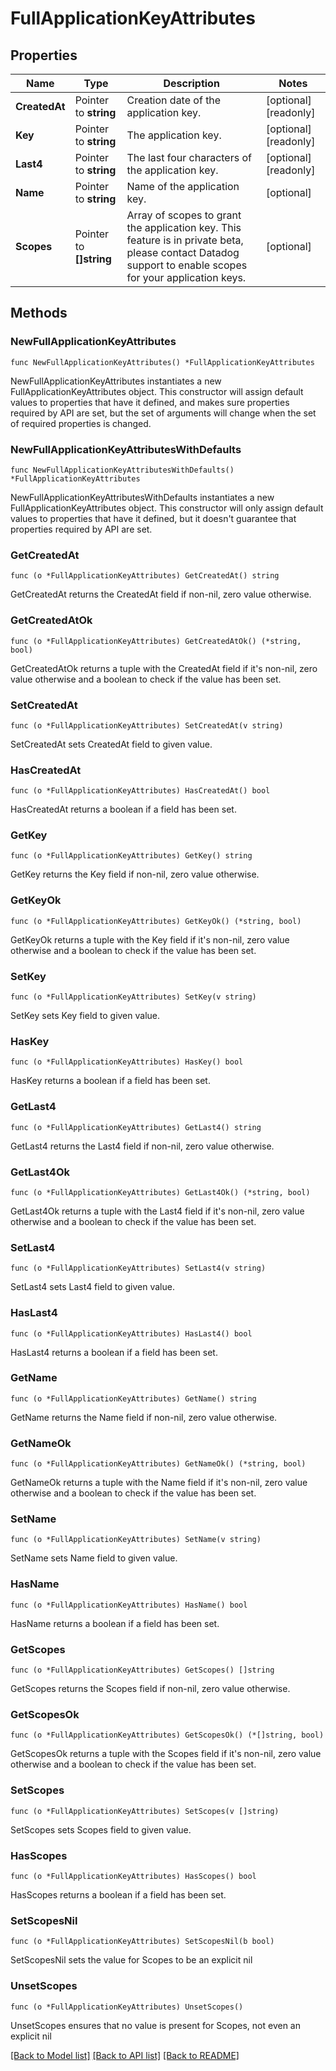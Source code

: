 # FullApplicationKeyAttributes

## Properties

| Name          | Type                    | Description                                                                                                                                               | Notes                 |
| ------------- | ----------------------- | --------------------------------------------------------------------------------------------------------------------------------------------------------- | --------------------- |
| **CreatedAt** | Pointer to **string**   | Creation date of the application key.                                                                                                                     | [optional] [readonly] |
| **Key**       | Pointer to **string**   | The application key.                                                                                                                                      | [optional] [readonly] |
| **Last4**     | Pointer to **string**   | The last four characters of the application key.                                                                                                          | [optional] [readonly] |
| **Name**      | Pointer to **string**   | Name of the application key.                                                                                                                              | [optional]            |
| **Scopes**    | Pointer to **[]string** | Array of scopes to grant the application key. This feature is in private beta, please contact Datadog support to enable scopes for your application keys. | [optional]            |

## Methods

### NewFullApplicationKeyAttributes

`func NewFullApplicationKeyAttributes() *FullApplicationKeyAttributes`

NewFullApplicationKeyAttributes instantiates a new FullApplicationKeyAttributes object.
This constructor will assign default values to properties that have it defined,
and makes sure properties required by API are set, but the set of arguments
will change when the set of required properties is changed.

### NewFullApplicationKeyAttributesWithDefaults

`func NewFullApplicationKeyAttributesWithDefaults() *FullApplicationKeyAttributes`

NewFullApplicationKeyAttributesWithDefaults instantiates a new FullApplicationKeyAttributes object.
This constructor will only assign default values to properties that have it defined,
but it doesn't guarantee that properties required by API are set.

### GetCreatedAt

`func (o *FullApplicationKeyAttributes) GetCreatedAt() string`

GetCreatedAt returns the CreatedAt field if non-nil, zero value otherwise.

### GetCreatedAtOk

`func (o *FullApplicationKeyAttributes) GetCreatedAtOk() (*string, bool)`

GetCreatedAtOk returns a tuple with the CreatedAt field if it's non-nil, zero value otherwise
and a boolean to check if the value has been set.

### SetCreatedAt

`func (o *FullApplicationKeyAttributes) SetCreatedAt(v string)`

SetCreatedAt sets CreatedAt field to given value.

### HasCreatedAt

`func (o *FullApplicationKeyAttributes) HasCreatedAt() bool`

HasCreatedAt returns a boolean if a field has been set.

### GetKey

`func (o *FullApplicationKeyAttributes) GetKey() string`

GetKey returns the Key field if non-nil, zero value otherwise.

### GetKeyOk

`func (o *FullApplicationKeyAttributes) GetKeyOk() (*string, bool)`

GetKeyOk returns a tuple with the Key field if it's non-nil, zero value otherwise
and a boolean to check if the value has been set.

### SetKey

`func (o *FullApplicationKeyAttributes) SetKey(v string)`

SetKey sets Key field to given value.

### HasKey

`func (o *FullApplicationKeyAttributes) HasKey() bool`

HasKey returns a boolean if a field has been set.

### GetLast4

`func (o *FullApplicationKeyAttributes) GetLast4() string`

GetLast4 returns the Last4 field if non-nil, zero value otherwise.

### GetLast4Ok

`func (o *FullApplicationKeyAttributes) GetLast4Ok() (*string, bool)`

GetLast4Ok returns a tuple with the Last4 field if it's non-nil, zero value otherwise
and a boolean to check if the value has been set.

### SetLast4

`func (o *FullApplicationKeyAttributes) SetLast4(v string)`

SetLast4 sets Last4 field to given value.

### HasLast4

`func (o *FullApplicationKeyAttributes) HasLast4() bool`

HasLast4 returns a boolean if a field has been set.

### GetName

`func (o *FullApplicationKeyAttributes) GetName() string`

GetName returns the Name field if non-nil, zero value otherwise.

### GetNameOk

`func (o *FullApplicationKeyAttributes) GetNameOk() (*string, bool)`

GetNameOk returns a tuple with the Name field if it's non-nil, zero value otherwise
and a boolean to check if the value has been set.

### SetName

`func (o *FullApplicationKeyAttributes) SetName(v string)`

SetName sets Name field to given value.

### HasName

`func (o *FullApplicationKeyAttributes) HasName() bool`

HasName returns a boolean if a field has been set.

### GetScopes

`func (o *FullApplicationKeyAttributes) GetScopes() []string`

GetScopes returns the Scopes field if non-nil, zero value otherwise.

### GetScopesOk

`func (o *FullApplicationKeyAttributes) GetScopesOk() (*[]string, bool)`

GetScopesOk returns a tuple with the Scopes field if it's non-nil, zero value otherwise
and a boolean to check if the value has been set.

### SetScopes

`func (o *FullApplicationKeyAttributes) SetScopes(v []string)`

SetScopes sets Scopes field to given value.

### HasScopes

`func (o *FullApplicationKeyAttributes) HasScopes() bool`

HasScopes returns a boolean if a field has been set.

### SetScopesNil

`func (o *FullApplicationKeyAttributes) SetScopesNil(b bool)`

SetScopesNil sets the value for Scopes to be an explicit nil

### UnsetScopes

`func (o *FullApplicationKeyAttributes) UnsetScopes()`

UnsetScopes ensures that no value is present for Scopes, not even an explicit nil

[[Back to Model list]](../README.md#documentation-for-models) [[Back to API list]](../README.md#documentation-for-api-endpoints) [[Back to README]](../README.md)
